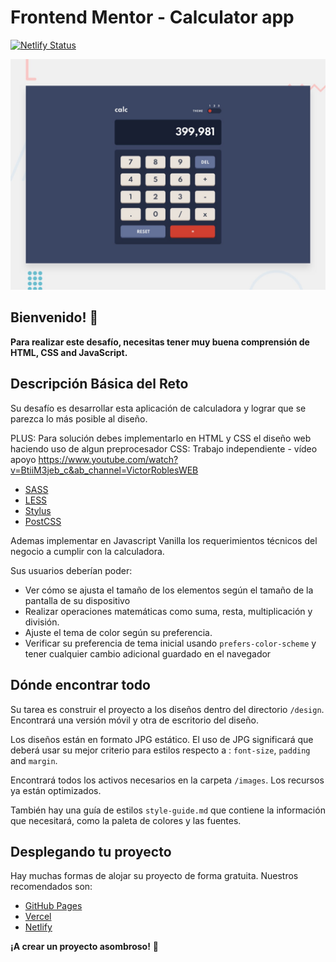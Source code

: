 # Frontend Mentor - Calculator app

[![Netlify Status](https://api.netlify.com/api/v1/badges/37b13d87-4f27-4c75-b5db-c08770014ec4/deploy-status)](https://reto-2-karvaroz.netlify.app/)

![Vista previa del reto calculator app](./design/desktop-preview.jpg)

## Bienvenido! 👋

**Para realizar este desafío, necesitas tener muy buena comprensión de HTML, CSS and JavaScript.**

## Descripción Básica del Reto

Su desafío es desarrollar esta aplicación de calculadora y lograr que se parezca lo más posible al diseño.

PLUS: Para solución debes implementarlo en HTML y CSS el diseño web haciendo uso de algun preprocesador CSS:
Trabajo independiente - vídeo apoyo https://www.youtube.com/watch?v=BtiiM3jeb_c&ab_channel=VictorRoblesWEB

- [SASS](https://sass-lang.com/)
- [LESS](https://lesscss.org/)
- [Stylus](https://stylus-lang.com/)
- [PostCSS](https://postcss.org/)

Ademas implementar en Javascript Vanilla los requerimientos técnicos del negocio a cumplir con la calculadora.

Sus usuarios deberían poder:

- Ver cómo se ajusta el tamaño de los elementos según el tamaño de la pantalla de su dispositivo
- Realizar operaciones matemáticas como suma, resta, multiplicación y división.
- Ajuste el tema de color según su preferencia.
- Verificar su preferencia de tema inicial usando `prefers-color-scheme` y tener cualquier cambio adicional guardado en el navegador


## Dónde encontrar todo

Su tarea es construir el proyecto a los diseños dentro del directorio `/design`. Encontrará una versión móvil y otra de escritorio del diseño.

Los diseños están en formato JPG estático. El uso de JPG significará que deberá usar su mejor criterio para estilos respecto a : `font-size`, `padding` and `margin`. 

Encontrará todos los activos necesarios en la carpeta `/images`. Los recursos ya están optimizados.

También hay una guía de estilos `style-guide.md` que contiene la información que necesitará, como la paleta de colores y las fuentes.


## Desplegando tu proyecto

Hay muchas formas de alojar su proyecto de forma gratuita. Nuestros recomendados son:

- [GitHub Pages](https://pages.github.com/)
- [Vercel](https://vercel.com/)
- [Netlify](https://www.netlify.com/)


**¡A crear un proyecto asombroso!** 🚀
